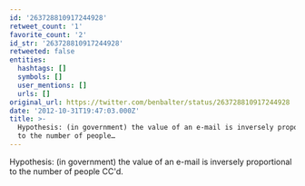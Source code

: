 ```yaml
---
id: '263728810917244928'
retweet_count: '1'
favorite_count: '2'
id_str: '263728810917244928'
retweeted: false
entities:
  hashtags: []
  symbols: []
  user_mentions: []
  urls: []
original_url: https://twitter.com/benbalter/status/263728810917244928
date: '2012-10-31T19:47:03.000Z'
title: >-
  Hypothesis: (in government) the value of an e-mail is inversely proportional
  to the number of people…
---
```


Hypothesis: (in government) the value of an e-mail is inversely proportional to the number of people CC'd.